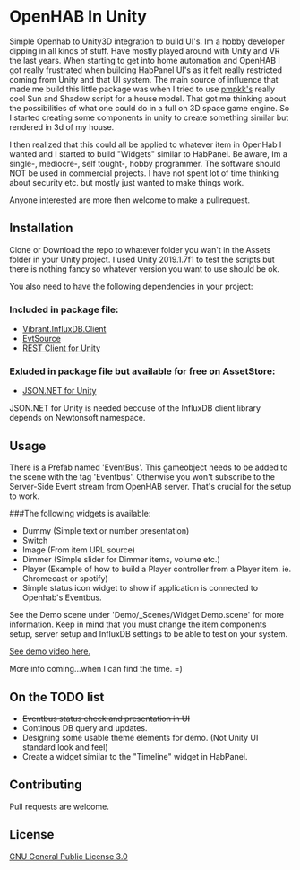 # OpenHAB In Unity
Simple Openhab to Unity3D integration to build UI's.
Im a hobby developer dipping in all kinds of stuff. Have mostly played around with Unity and VR the last years.
When starting to get into home automation and OpenHAB I got really frustrated when building HabPanel UI's as it felt
really restricted coming from Unity and that UI system. The main source of influence that made me build this little package was 
when I tried to use [pmpkk's](https://community.openhab.org/t/show-current-sun-position-and-shadow-of-house-generate-svg/34764) really cool
Sun and Shadow script for a house model. That got me thinking about the possibilities of what one could do in a full on 3D space game
engine. So I started creating some components in unity to create something similar but rendered in 3d of my house.

I then realized that this could all be applied to whatever item in OpenHab I wanted and I started to build "Widgets" similar to HabPanel.
Be aware, Im a single-, mediocre-, self tought-, hobby programmer. The software should NOT be used in commercial projects. 
I have not spent lot of time thinking about security etc. but mostly just wanted to make things work. 

Anyone interested are more then welcome to make a pullrequest.

## Installation
Clone or Download the repo to whatever folder you wan't in the Assets folder in your Unity project. I used Unity 2019.1.7f1 to test the
scripts but there is nothing fancy so whatever version you want to use should be ok.

You also need to have the following dependencies in your project:

### Included in package file:
* [Vibrant.InfluxDB.Client](https://github.com/MikaelGRA/InfluxDB.Client/tree/master/src/Vibrant.InfluxDB.Client)
* [EvtSource](https://github.com/3ventic/EvtSource)
* [REST Client for Unity](https://github.com/proyecto26/RestClient)

### Exluded in package file but available for free on AssetStore:
* [JSON.NET for Unity](https://assetstore.unity.com/detail/tools/input-management/json-net-for-unity-11347)

JSON.NET for Unity is needed becouse of the InfluxDB client library depends on Newtonsoft namespace.

## Usage
There is a Prefab named 'EventBus'. This gameobject needs to be added to the scene with the tag 'Eventbus'. Otherwise you won't subscribe to the Server-Side Event stream from OpenHAB server. That's crucial for
the setup to work.

###The following widgets is available:
* Dummy (Simple text or number presentation)
* Switch
* Image (From item URL source)
* Dimmer (Simple slider for Dimmer items, volume etc.)
* Player (Example of how to build a Player controller from a Player item. ie. Chromecast or spotify)
* Simple status icon widget to show if application is connected to Openhab's Eventbus.

See the Demo scene under 'Demo/_Scenes/Widget Demo.scene' for more information. Keep in mind that you must change the item components setup, server setup and InfluxDB settings to be able to test on your system.

[See demo video here.](https://youtu.be/FQb78mdTZLY)

More info coming...when I can find the time. =)

## On the TODO list
* ~~Eventbus status check and presentation in UI~~
* Continous DB query and updates.
* Designing some usable theme elements for demo. (Not Unity UI standard look and feel)
* Create a widget similar to the "Timeline" widget in HabPanel.

## Contributing
Pull requests are welcome.

## License
[GNU General Public License 3.0](https://choosealicense.com/licenses/gpl-3.0/)

